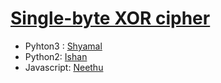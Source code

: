 # [Single-byte XOR cipher](http://cryptopals.com/sets/1/challenges/3)

* Pyhton3 : [Shyamal](https://github.com/svaderia/SIG_Cryptography/blob/master/Cryptopal/Problem_3/Shyamal/solution.py)
* Python2: [Ishan](https://github.com/Ishan-sopho/SIG_Cryptography/blob/master/Cryptopal/Problem_2/Ishan/set1challenge2.py)
* Javascript: [Neethu](https://github.com/Roboneet/SIG_Cryptography/blob/neethu/Cryptopal/Problem_3/Neethu/xor_analysis.js)